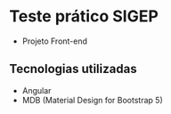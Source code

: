 # Teste prático SIGEP

- Projeto Front-end

## Tecnologias utilizadas

- Angular
- MDB (Material Design for Bootstrap 5)
